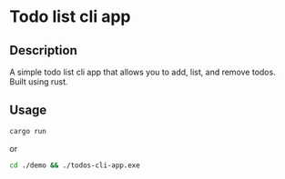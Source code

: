 # Todo list cli app

## Description

A simple todo list cli app that allows you to add, list, and remove todos. <br>
Built using rust.

## Usage

```bash
cargo run
```
or
```bash
cd ./demo && ./todos-cli-app.exe
```